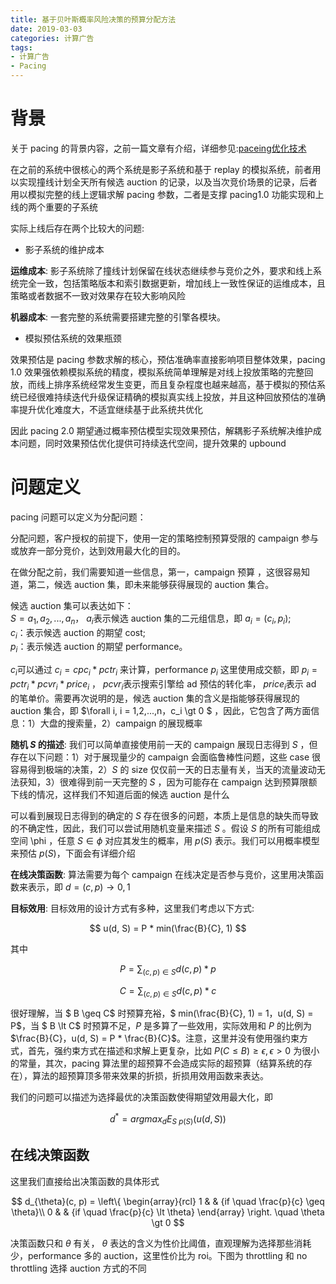 ```yaml
---
title: 基于贝叶斯概率风险决策的预算分配方法
date: 2019-03-03
categories: 计算广告
tags:
- 计算广告
- Pacing
---
```


# 背景

关于 pacing 的背景内容，之前一篇文章有介绍，详细参见:[paceing优化技术](https://jadee.github.io/计算广告/2019/03/02/pacing优化技术/)

在之前的系统中很核心的两个系统是影子系统和基于 replay 的模拟系统，前者用以实现撞线计划全天所有候选 auction 的记录，以及当次竞价场景的记录，后者用以模拟完整的线上逻辑求解 pacing 参数，二者是支撑 pacing1.0 功能实现和上线的两个重要的子系统

实际上线后存在两个比较大的问题:

* 影子系统的维护成本

**运维成本**: 影子系统除了撞线计划保留在线状态继续参与竞价之外，要求和线上系 统完全一致，包括策略版本和索引数据更新，增加线上一致性保证的运维成本，且策略或者数据不一致对效果存在较大影响风险

**机器成本**: 一套完整的系统需要搭建完整的引擎各模块。

* 模拟预估系统的效果瓶颈

效果预估是 pacing 参数求解的核心，预估准确率直接影响项目整体效果，pacing 1.0 效果强依赖模拟系统的精度，模拟系统简单理解是对线上投放策略的完整回放，而线上排序系统经常发生变更，而且复杂程度也越来越高，基于模拟的预估系统已经很难持续迭代升级保证精确的模拟真实线上投放，并且这种回放预估的准确率提升优化难度大，不适宜继续基于此系统共优化

因此 pacing 2.0 期望通过概率预估模型实现效果预估，解耦影子系统解决维护成本问题，同时效果预估优化提供可持续迭代空间，提升效果的 upbound

# 问题定义

pacing 问题可以定义为分配问题：

分配问题，客户授权的前提下，使用一定的策略控制预算受限的 campaign 参与或放弃一部分竞价，达到效用最大化的目的。

在做分配之前，我们需要知道一些信息，第一，campaign 预算 ，这很容易知道，第二，候选 auction 集，即未来能够获得展现的 auction 集合。

候选 auction 集可以表达如下：<br>
$S = {a_1, a_2, ..., a_n}$， $a_i$表示候选 auction 集的二元组信息，即 $a_i = (c_i, p_i)$;<br>
$c_i$：表示候选 auction 的期望 cost;<br>
$p_i$：表示候选 auction 的期望 performance。 

$c_i$可以通过 $c_i = cpc_i * pctr_i$ 来计算，performance $p_i$ 这里使用成交额，即 $p_i = pctr_i * pcvr_i * price_i$ ， $pcvr_i$表示搜索引擎给 ad 预估的转化率， $price_i$表示 ad 的笔单价。需要再次说明的是，候选 auction 集的含义是指能够获得展现的 auction 集合，即 $\forall i, i = 1,2,...,n，c_i \gt 0 $ ，因此，它包含了两方面信息：1）大盘的搜索量，2）campaign 的展现概率

**随机 $S$ 的描述**: 我们可以简单直接使用前一天的 campaign 展现日志得到 $S$ ，但存在以下问题：1）对于展现量少的 campaign 会面临鲁棒性问题，这些 case 很容易得到极端的决策，2）$S$ 的 size 仅仅前一天的日志量有关，当天的流量波动无法获知，3）很难得到前一天完整的 $S$ ，因为可能存在 campaign 达到预算限额下线的情况，这样我们不知道后面的候选 auction 是什么

可以看到展现日志得到的确定的 $S$ 存在很多的问题，本质上是信息的缺失而导致的不确定性，因此，我们可以尝试用随机变量来描述 $S$ 。假设 $S$ 的所有可能组成空间 \phi ，任意 $S \in \phi$ 对应其发生的概率，用 $p(S)$ 表示。我们可以用概率模型来预估 $p(S)$，下面会有详细介绍

**在线决策函数**: 算法需要为每个 campaign 在线决定是否参与竞价，这里用决策函数来表示，即 $d = (c, p) \rightarrow {0, 1}$

**目标效用**: 目标效用的设计方式有多种，这里我们考虑以下方式:

$$ u(d, S) = P * min(\frac{B}{C}, 1) $$

其中

$$ P = \sum_{(c,p) \in S} d(c, p) * p $$

$$ C = \sum_{(c,p) \in S} d(c, p) * c $$

很好理解，当 $ B \geq C$ 时预算充裕，$ min(\frac{B}{C}, 1) = 1，u(d, S) = P$，当 $ B \lt C$ 时预算不足，$P$ 是多算了一些效用，实际效用和 $P$ 的比例为 $\frac{B}{C}，u(d, S) = P * \frac{B}{C}$。注意，这里并没有使用强约束方式，首先，强约束方式在描述和求解上更复杂，比如 $P(C \leq B) \geq \epsilon, \epsilon \gt 0$ 为很小的常量，其次，pacing 算法里的超预算不会造成实际的超预算（结算系统的存在），算法的超预算顶多带来效果的折损，折损用效用函数来表达。

我们的问题可以描述为选择最优的决策函数使得期望效用最大化，即

$$ d^{*} = argmax_{d} E_{S ~ p(S)} (u(d, S))$$

## 在线决策函数

这里我们直接给出决策函数的具体形式

$$ d_{\theta}(c, p) = \left\{
\begin{array}{rcl}
1       &      & {if \quad \frac{p}{c} \geq \theta}\\
0       &      & {if \quad \frac{p}{c} \lt \theta}
\end{array} \right. 
\quad \theta \gt 0
$$

决策函数只和 $\theta$ 有关， $\theta$ 表达的含义为性价比阈值，直观理解为选择那些消耗少，performance 多的 auction，这里性价比为 roi。下图为 throttling 和 no throttling 选择 auction 方式的不同

